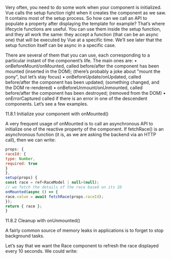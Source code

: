 Very often, you need to do some work when your component is initialized. Vue calls the setup
function right when it creates the component as we saw. It contains most of the setup process. So how can we call an API to populate a property after displaying the template for example? That’s where lifecycle functions are useful. You can use them inside the setup function, and they all work the same: they accept a function (that can be an async one) that will be executed by Vue at a specific time. We’ll see later that the setup function itself can be async in a specific case.

There are several of them that you can use, each corresponding to a particular instant of the
component’s life. The main ones are:
• onBeforeMount/onMounted, called before/after the component has been mounted (inserted in the DOM); (there’s probably a joke about "mount the pony", but let’s stay focus)
• onBeforeUpdate/onUpdated, called before/after the component has been updated; (something changed, and the DOM re-rendered)
• onBeforeUnmount/onUnmounted, called before/after the component has been destroyed; (removed from the DOM)
• onErrorCaptured called if there is an error in one of the descendent components.
Let’s see a few examples.

11.8.1 Initialize your component with onMounted()

A very frequent usage of onMounted is to call an asynchronous API to initialize one of the reactive property of the component. If fetchRace() is an asynchronous function (it is, as we are asking the backend via an HTTP call), then we can write:

```js
props: {
raceId: {
type: Number,
required: true
}
},
setup(props) {
const race = ref<RaceModel | null>(null);
// we fetch the details of the race based on its ID
onMounted(async () => {
race.value = await fetchRace(props.raceId);
});
return { race };
}
```

11.8.2 Cleanup with onUnmounted()

A fairly common source of memory leaks in applications is to forget to stop background tasks.

Let’s say that we want the Race component to refresh the race displayed every 10 seconds. We could write:



